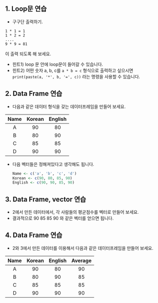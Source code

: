 ## 1. Loop문 연습
- 구구단 출력하기.
```
1 * 1 = 1
1 * 2 = 2
....
9 * 9 = 81
```
이 출력 되도록 해 보세요.

- 힌트1) loop 문 안에 loop문이 들어갈 수 있습니다.
- 힌트2) 어떤 숫자 a, b, c를 `a * b = c` 형식으로 출력하고 싶으시면 `print(paste(a, '*', b, '=', c))` 라는 명령을 사용할 수 있습니다.

## 2. Data Frame 연습
- 다음과 같은 데이터 형식을 갖는 데이터프레임을 만들어 보세요.

| Name | Korean | English |
|:----:|:------:|:-------:|
| A    |   90   |    80   |
| B    |   80   |    90   |
| C    |   85   |    85   |
| D    |   90   |    90   |

- 다음 벡터들은 정해져있다고 생각해도 됩니다.
	```R
	Name <- c('a', 'b', 'c', 'd')
	Korean <- c(90, 80, 85, 90)
	English <- c(90, 90, 85, 90)
	```

## 3. Data Frame, vector 연습
- 2에서 만든 데이터에서, 각 사람들의 평균점수를 벡터로 만들어 보세요.
- 결과적으로 90 85 85 90 와 같은 벡터를 얻으면 됩니다.

## 4. Data Frame 연습
- 2와 3에서 만든 데이터를 이용해서 다음과 같은 데이터프레임을 만들어 보세요.

| Name | Korean | English | Average |
|:----:|:------:|:-------:|:-------:|
| A    |   90   |    80   |    90   |
| B    |   80   |    90   |    85   |
| C    |   85   |    85   |    85   |
| D    |   90   |    90   |    90   |
